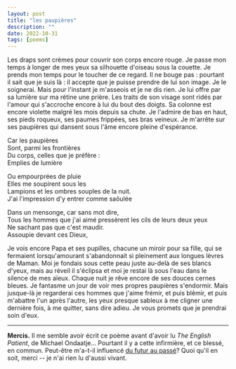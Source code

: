 ```yaml
---
layout: post
title: "les paupières"
description: ""
date: 2022-10-31
tags: [poems]
---
```


Les draps sont crèmes pour couvrir son corps encore rouge. Je passe mon temps à longer de mes yeux sa silhouette d'oiseau sous la couette. Je prends mon temps pour le toucher de ce regard. Il ne bouge pas : pourtant il sait que je suis là : il accepte que je puisse prendre de lui son image. Je le soignerai. Mais pour l'instant je m'asseois et je ne dis rien. Je lui offre par sa lumière sur ma rétine une prière. Les traits de son visage sont ridés par l'amour qui s'accroche encore à lui du bout des doigts. Sa colonne est encore violette malgré les mois depuis sa chute. Je l'admire de bas en haut, ses pieds roqueux, ses paumes frippées, ses bras veineux. Je m'arrête sur ses paupières qui dansent sous l'âme encore pleine d'espérance.  
  
Car les paupières  
Sont, parmi les frontières  
Du corps, celles que je préfère :  
Emplies de lumière  
  
Ou empourprées de pluie  
Elles me soupirent sous les  
Lampions et les ombres souples de la nuit.  
J'ai l'impression d'y entrer comme saôulée  
  
Dans un mensonge, car sans mot dire,  
Tous les hommes que j'ai aimé pressèrent les cils de leurs deux yeux  
Ne sachant pas que c'est maudir.  
Assoupie devant ces Dieux,  
  
Je vois encore Papa et ses pupilles, chacune un miroir pour sa fille, qui se fermaient lorsqu'amourant s'abandonnait si pleinement aux longues lèvres de Maman. Moi je fondais sous cette peau juste au-delà de ses blancs d'yeux, mais au réveil il s'éclipsa et moi je restai là sous l'eau dans le silence de mes aïeux. Chaque nuit je rêve encore de ses douces cernes bleues. Je fantasme un jour de voir mes propres paupières s'endormir. Mais jusque-là je regarderai ces hommes que j'aime frémir, et puis blêmir, et puis m'abattre l'un après l'autre, les yeux presque sableux à me cligner une dernière fois, à me quitter, sans dire adieu. Je vous promets que je prendrai soin d'eux.  

---

**Mercis.** Il me semble avoir écrit ce poème avant d'avoir lu *The English Patient*, de Michael Ondaatje... Pourtant il y a cette infirmière, et ce blessé, en commun. Peut-être m'a-t-il influencé [du futur au passé](https://www.nature.com/articles/s42005-021-00759-1)? Quoi qu'il en soit, merci -- je n'ai rien lu d'aussi vivant.